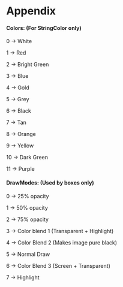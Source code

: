 # Appendix
  
#### Colors:  (For StringColor only)
0 -> White

1 -> Red

2 -> Bright Green

3 -> Blue

4 -> Gold

5 -> Grey

6 -> Black

7 -> Tan

8 -> Orange

9 -> Yellow

10 -> Dark Green

11 -> Purple

#### DrawModes: (Used by boxes only)
0 -> 25% opacity

1 -> 50% opacity

2 -> 75% opacity

3 -> Color blend 1 (Transparent + Highlight)

4 -> Color Blend 2 (Makes image pure black)

5 -> Normal Draw

6 -> Color Blend 3 (Screen + Transparent)

7 -> Highlight
